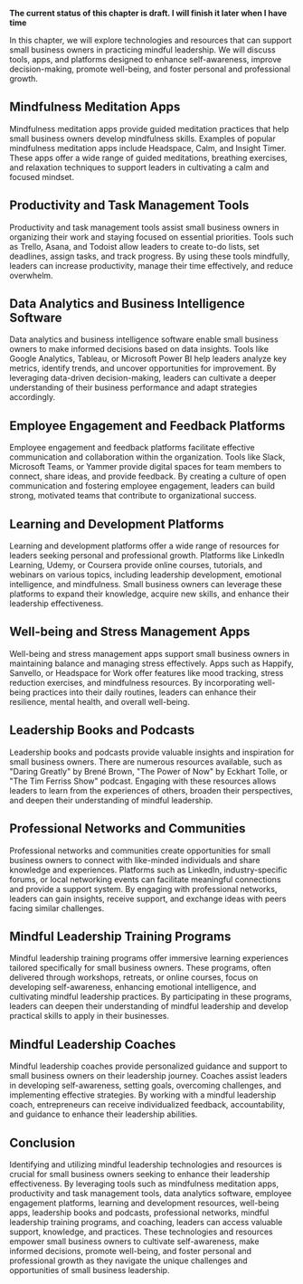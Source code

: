 **The current status of this chapter is draft. I will finish it later when I have time**

In this chapter, we will explore technologies and resources that can support small business owners in practicing mindful leadership. We will discuss tools, apps, and platforms designed to enhance self-awareness, improve decision-making, promote well-being, and foster personal and professional growth.

Mindfulness Meditation Apps
---------------------------

Mindfulness meditation apps provide guided meditation practices that help small business owners develop mindfulness skills. Examples of popular mindfulness meditation apps include Headspace, Calm, and Insight Timer. These apps offer a wide range of guided meditations, breathing exercises, and relaxation techniques to support leaders in cultivating a calm and focused mindset.

Productivity and Task Management Tools
--------------------------------------

Productivity and task management tools assist small business owners in organizing their work and staying focused on essential priorities. Tools such as Trello, Asana, and Todoist allow leaders to create to-do lists, set deadlines, assign tasks, and track progress. By using these tools mindfully, leaders can increase productivity, manage their time effectively, and reduce overwhelm.

Data Analytics and Business Intelligence Software
-------------------------------------------------

Data analytics and business intelligence software enable small business owners to make informed decisions based on data insights. Tools like Google Analytics, Tableau, or Microsoft Power BI help leaders analyze key metrics, identify trends, and uncover opportunities for improvement. By leveraging data-driven decision-making, leaders can cultivate a deeper understanding of their business performance and adapt strategies accordingly.

Employee Engagement and Feedback Platforms
------------------------------------------

Employee engagement and feedback platforms facilitate effective communication and collaboration within the organization. Tools like Slack, Microsoft Teams, or Yammer provide digital spaces for team members to connect, share ideas, and provide feedback. By creating a culture of open communication and fostering employee engagement, leaders can build strong, motivated teams that contribute to organizational success.

Learning and Development Platforms
----------------------------------

Learning and development platforms offer a wide range of resources for leaders seeking personal and professional growth. Platforms like LinkedIn Learning, Udemy, or Coursera provide online courses, tutorials, and webinars on various topics, including leadership development, emotional intelligence, and mindfulness. Small business owners can leverage these platforms to expand their knowledge, acquire new skills, and enhance their leadership effectiveness.

Well-being and Stress Management Apps
-------------------------------------

Well-being and stress management apps support small business owners in maintaining balance and managing stress effectively. Apps such as Happify, Sanvello, or Headspace for Work offer features like mood tracking, stress reduction exercises, and mindfulness resources. By incorporating well-being practices into their daily routines, leaders can enhance their resilience, mental health, and overall well-being.

Leadership Books and Podcasts
-----------------------------

Leadership books and podcasts provide valuable insights and inspiration for small business owners. There are numerous resources available, such as "Daring Greatly" by Brené Brown, "The Power of Now" by Eckhart Tolle, or "The Tim Ferriss Show" podcast. Engaging with these resources allows leaders to learn from the experiences of others, broaden their perspectives, and deepen their understanding of mindful leadership.

Professional Networks and Communities
-------------------------------------

Professional networks and communities create opportunities for small business owners to connect with like-minded individuals and share knowledge and experiences. Platforms such as LinkedIn, industry-specific forums, or local networking events can facilitate meaningful connections and provide a support system. By engaging with professional networks, leaders can gain insights, receive support, and exchange ideas with peers facing similar challenges.

Mindful Leadership Training Programs
------------------------------------

Mindful leadership training programs offer immersive learning experiences tailored specifically for small business owners. These programs, often delivered through workshops, retreats, or online courses, focus on developing self-awareness, enhancing emotional intelligence, and cultivating mindful leadership practices. By participating in these programs, leaders can deepen their understanding of mindful leadership and develop practical skills to apply in their businesses.

Mindful Leadership Coaches
--------------------------

Mindful leadership coaches provide personalized guidance and support to small business owners on their leadership journey. Coaches assist leaders in developing self-awareness, setting goals, overcoming challenges, and implementing effective strategies. By working with a mindful leadership coach, entrepreneurs can receive individualized feedback, accountability, and guidance to enhance their leadership abilities.

Conclusion
----------

Identifying and utilizing mindful leadership technologies and resources is crucial for small business owners seeking to enhance their leadership effectiveness. By leveraging tools such as mindfulness meditation apps, productivity and task management tools, data analytics software, employee engagement platforms, learning and development resources, well-being apps, leadership books and podcasts, professional networks, mindful leadership training programs, and coaching, leaders can access valuable support, knowledge, and practices. These technologies and resources empower small business owners to cultivate self-awareness, make informed decisions, promote well-being, and foster personal and professional growth as they navigate the unique challenges and opportunities of small business leadership.
